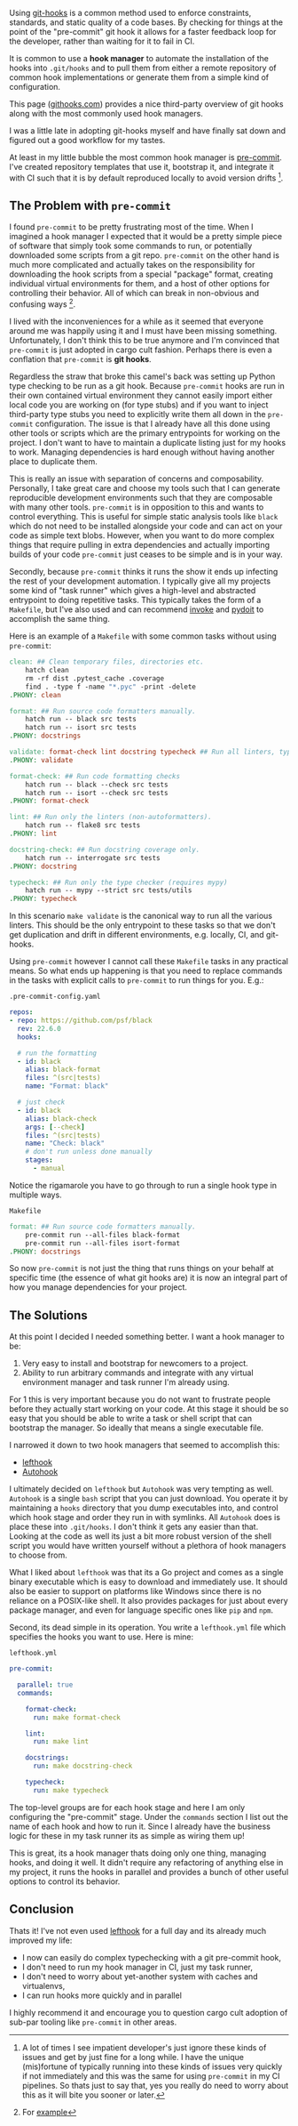 
Using [git-hooks](https://git-scm.com/book/en/v2/Customizing-Git-Git-Hooks) is a
common method used to enforce constraints, standards, and static quality of a
code bases. By checking for things at the point of the "pre-commit" git hook it
allows for a faster feedback loop for the developer, rather than waiting for it
to fail in CI.

It is common to use a **hook manager** to automate the installation of the hooks
into `.git/hooks` and to pull them from either a remote repository of common
hook implementations or generate them from a simple kind of configuration.

This page ([githooks.com](githooks.com)) provides a nice third-party overview of
git hooks along with the most commonly used hook managers.

I was a little late in adopting git-hooks myself and have finally sat down and
figured out a good workflow for my tastes.

At least in my little bubble the most common hook manager is
[pre-commit](https://pre-commit.com/). I've created repository templates that
use it, bootstrap it, and integrate it with CI such that it is by default
reproduced locally to avoid version drifts [^1].

## The Problem with `pre-commit`

I found `pre-commit` to be pretty frustrating most of the time. When I imagined
a hook manager I expected that it would be a pretty simple piece of software
that simply took some commands to run, or potentially downloaded some scripts
from a git repo. `pre-commit` on the other hand is much more complicated and
actually takes on the responsibility for downloading the hook scripts from a
special "package" format, creating individual virtual environments for them, and
a host of other options for controlling their behavior. All of which can break
in non-obvious and confusing ways [^2].

I lived with the inconveniences for a while as it seemed that everyone around me
was happily using it and I must have been missing something. Unfortunately, I
don't think this to be true anymore and I'm convinced that `pre-commit` is just
adopted in cargo cult fashion. Perhaps there is even a conflation that
`pre-commit` is **git hooks**.

Regardless the straw that broke this camel's back was setting up Python type
checking to be run as a git hook. Because `pre-commit` hooks are run in their
own contained virtual environment they cannot easily import either local code
you are working on (for type stubs) and if you want to inject third-party type
stubs you need to explicitly write them all down in the `pre-commit`
configuration. The issue is that I already have all this done using other tools
or scripts which are the primary entrypoints for working on the project. I don't
want to have to maintain a duplicate listing just for my hooks to work. Managing
dependencies is hard enough without having another place to duplicate them.

This is really an issue with separation of concerns and composability.
Personally, I take great care and choose my tools such that I can generate
reproducible development environments such that they are composable with many
other tools. `pre-commit` is in opposition to this and wants to control
everything. This is useful for simple static analysis tools like `black` which
do not need to be installed alongside your code and can act on your code as
simple text blobs. However, when you want to do more complex things that require
pulling in extra dependencies and actually importing builds of your code
`pre-commit` just ceases to be simple and is in your way.

Secondly, because `pre-commit` thinks it runs the show it ends up infecting the
rest of your development automation. I typically give all my projects some kind
of "task runner" which gives a high-level and abstracted entrypoint to doing
repetitive tasks. This typically takes the form of a `Makefile`, but I've also
used and can recommend [invoke](https://github.com/pyinvoke/invoke) and
[pydoit](https://pydoit.org/) to accomplish the same thing.

Here is an example of a `Makefile` with some common tasks without using
`pre-commit`:

```Makefile
clean: ## Clean temporary files, directories etc.
	hatch clean
	rm -rf dist .pytest_cache .coverage
	find . -type f -name "*.pyc" -print -delete
.PHONY: clean

format: ## Run source code formatters manually.
	hatch run -- black src tests
	hatch run -- isort src tests
.PHONY: docstrings

validate: format-check lint docstring typecheck ## Run all linters, type checks, static analysis, etc.
.PHONY: validate

format-check: ## Run code formatting checks
	hatch run -- black --check src tests
	hatch run -- isort --check src tests
.PHONY: format-check

lint: ## Run only the linters (non-autoformatters).
	hatch run -- flake8 src tests
.PHONY: lint

docstring-check: ## Run docstring coverage only.
	hatch run -- interrogate src tests
.PHONY: docstring

typecheck: ## Run only the type checker (requires mypy)
	hatch run -- mypy --strict src tests/utils
.PHONY: typecheck

```

In this scenario `make validate` is the canonical way to run all the various
linters. This should be the only entrypoint to these tasks so that we don't get
duplication and drift in different environments, e.g. locally, CI, and
git-hooks.

Using `pre-commit` however I cannot call these `Makefile` tasks in any practical
means. So what ends up happening is that you need to replace commands in the
tasks with explicit calls to `pre-commit` to run things for you. E.g.:

`.pre-commit-config.yaml`
```yaml
repos:
- repo: https://github.com/psf/black
  rev: 22.6.0
  hooks:

  # run the formatting
  - id: black
    alias: black-format
    files: ^(src|tests)
    name: "Format: black"

  # just check
  - id: black
    alias: black-check
    args: [--check]
    files: ^(src|tests)
    name: "Check: black"
    # don't run unless done manually
    stages:
      - manual
```

Notice the rigamarole you have to go through to run a single hook type in
multiple ways.

`Makefile`
```Makefile
format: ## Run source code formatters manually.
	pre-commit run --all-files black-format
	pre-commit run --all-files isort-format
.PHONY: docstrings
```

So now `pre-commit` is not just the thing that runs things on your behalf at
specific time (the essence of what git hooks are) it is now an integral part of
how you manage dependencies for your project.

## The Solutions

At this point I decided I needed something better. I want a hook manager to be:

1. Very easy to install and bootstrap for newcomers to a project.
2. Ability to run arbitrary commands and integrate with any virtual environment
   manager and task runner I'm already using.
   
For 1 this is very important because you do not want to frustrate people before
they actually start working on your code. At this stage it should be so easy
that you should be able to write a task or shell script that can bootstrap the
manager. So ideally that means a single executable file.
   
I narrowed it down to two hook managers that seemed to accomplish this:

- [lefthook](https://github.com/evilmartians/lefthook)
- [Autohook](https://github.com/Autohook/Autohook)

I ultimately decided on `lefthook` but `Autohook` was very tempting as well.
`Autohook` is a single `bash` script that you can just download. You operate it
by maintaining a `hooks` directory that you dump executables into, and control
which hook stage and order they run in with symlinks. All `Autohook` does is
place these into `.git/hooks`. I don't think it gets any easier than that.
Looking at the code as well its just a bit more robust version of the shell
script you would have written yourself without a plethora of hook managers to
choose from.

What I liked about `lefthook` was that its a Go project and comes as a single
binary executable which is easy to download and immediately use. It should also
be easier to support on platforms like Windows since there is no reliance on a
POSIX-like shell. It also provides packages for just about every package
manager, and even for language specific ones like `pip` and `npm`.

Second, its dead simple in its operation. You write a `lefthook.yml` file which
specifies the hooks you want to use. Here is mine:

`lefthook.yml`
```yaml
pre-commit:

  parallel: true
  commands:

    format-check:
      run: make format-check

    lint:
      run: make lint

    docstrings:
      run: make docstring-check

    typecheck:
      run: make typecheck
```

The top-level groups are for each hook stage and here I am only configuring the
"pre-commit" stage. Under the `commands` section I list out the name of each
hook and how to run it. Since I already have the business logic for these in my
task runner its as simple as wiring them up!

This is great, its a hook manager thats doing only one thing, managing hooks,
and doing it well. It didn't require any refactoring of anything else in my
project, it runs the hooks in parallel and provides a bunch of other useful
options to control its behavior.

## Conclusion

Thats it! I've not even used
[lefthook](https://github.com/evilmartians/lefthook) for a full day and its
already much improved my life:

- I now can easily do complex typechecking with a git pre-commit hook,
- I don't need to run my hook manager in CI, just my task runner,
- I don't need to worry about yet-another system with caches and virtualenvs,
- I can run hooks more quickly and in parallel

I highly recommend it and encourage you to question cargo cult adoption of
sub-par tooling like `pre-commit` in other areas.


[^1]: A lot of times I see impatient developer's just ignore these kinds of
    issues and get by just fine for a long while. I have the unique (mis)fortune
    of typically running into these kinds of issues very quickly if not
    immediately and this was the same for using `pre-commit` in my CI pipelines.
    So thats just to say that, yes you really do need to worry about this as it
    will bite you sooner or later.

[^2]: For [example](https://github.com/econchick/interrogate/issues/60)
